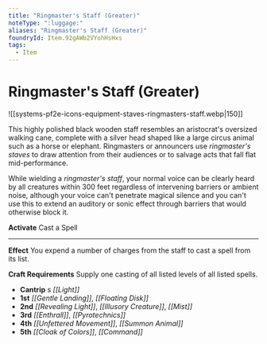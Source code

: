 ```yaml
---
title: "Ringmaster's Staff (Greater)"
noteType: ":luggage:"
aliases: "Ringmaster's Staff (Greater)"
foundryId: Item.92gAWb2VYohHsHxs
tags:
  - Item
---
```


# Ringmaster's Staff (Greater)
![[systems-pf2e-icons-equipment-staves-ringmasters-staff.webp|150]]

This highly polished black wooden staff resembles an aristocrat's oversized walking cane, complete with a silver head shaped like a large circus animal such as a horse or elephant. Ringmasters or announcers use _ringmaster's staves_ to draw attention from their audiences or to salvage acts that fall flat mid-performance.

While wielding a _ringmaster's staff_, your normal voice can be clearly heard by all creatures within 300 feet regardless of intervening barriers or ambient noise, although your voice can't penetrate magical silence and you can't use this to extend an auditory or sonic effect through barriers that would otherwise block it.

**Activate** Cast a Spell

* * *

**Effect** You expend a number of charges from the staff to cast a spell from its list.

**Craft Requirements** Supply one casting of all listed levels of all listed spells.

*   **Cantrip** s _[[Light]]_
*   **1st** _[[Gentle Landing]]_, _[[Floating Disk]]_
*   **2nd** _[[Revealing Light]]_, _[[Illusory Creature]]_, _[[Mist]]_
*   **3rd** _[[Enthrall]]_, _[[Pyrotechnics]]_
*   **4th** _[[Unfettered Movement]]_, _[[Summon Animal]]_
*   **5th** _[[Cloak of Colors]]_, _[[Command]]_
